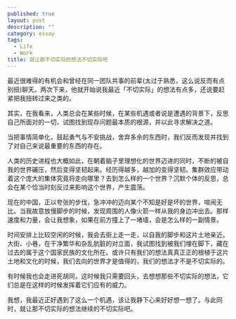 ```yaml
---
published: true
layout: post
description: ""
category: essay
tags: 
  - Life
  - Work
title: 就让那不切实际的想法不切实际吧
---
```


最近很难得的有机会和曾经在同一团队共事的前辈(太过于熟悉，这么说反而有点别扭)聊天。两次下来，他就开始说我最近「不切实际」的想法有点多，还说要赶紧把我扭转过来之类的。

其实，在我看来，人类总会在某些时候，在某些机遇或者说是遭遇的背景下，反思自己所面对的一切，试图找到现存问题最本质的根源，并以此寻求解决之道。

当把事情简单化，鼓起勇气与不安挑战，舍弃多余的东西时，我们反而发现并找到了对自己来说最重要的东西的存在。

人类的历史进程也大概如此，在朝着脑子里理想化的世界迈进的同时，不断的被自我的世界碾压，然后变得坚韧起来。经历得越多，越加的变得坚韧。集群效应带动着这个庞大的集体究竟将走向哪里？去到怎么样的一个世界？沉默个体的反思，总会在某个恰当时刻反过来影响这个世界，产生震荡。

现在的中国，正以夸张的步伐，急冲冲的迈向某个不知是好是坏的世界，喧闹无比。当我故意放慢脚步的时候，发现周围的人像火箭一样从我的身边冲出去。那样速度和力量，会让我想象，如果在前方撞上了一堵墙，会是怎么样的一副情景。

时间安排上比较空闲的时候，我会去街上走一走，以自我的脚步和这片土地亲近。大街、小巷，在干净繁华和杂乱肮脏的对立面，我试图找到被我们埋在脚下，藏在过去的属于这个国家民族的文化所在。或许只有我们的想法真真正正的根植于这片土地和文化的时候，我们去向的世界才是值得的，我们的想法才不是不切实际的。

有时候我也会走进死胡同，这时候我只需要回头，去想想那些不切实际的想法，它们总是在这样的时候发挥着它们应有的威力。

我想，我最近正好遇到了这么一个机遇，该让我静下心来好好想一想了。与此同时，就让那不切实际的想法继续的不切实际吧。